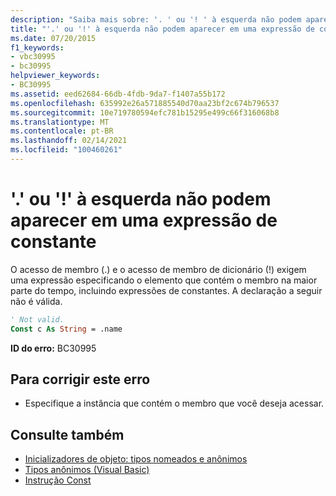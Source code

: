 ```yaml
---
description: "Saiba mais sobre: '. ' ou '! ' à esquerda não podem aparecer em uma expressão constante"
title: "'.' ou '!' à esquerda não podem aparecer em uma expressão de constante"
ms.date: 07/20/2015
f1_keywords:
- vbc30995
- bc30995
helpviewer_keywords:
- BC30995
ms.assetid: eed62684-66db-4fdb-9da7-f1407a55b172
ms.openlocfilehash: 635992e26a571885540d70aa23bf2c674b796537
ms.sourcegitcommit: 10e719780594efc781b15295e499c66f316068b8
ms.translationtype: MT
ms.contentlocale: pt-BR
ms.lasthandoff: 02/14/2021
ms.locfileid: "100460261"
---
```

# <a name="leading--or--cannot-appear-in-a-constant-expression"></a>'.' ou '!' à esquerda não podem aparecer em uma expressão de constante

O acesso de membro (.) e o acesso de membro de dicionário (!) exigem uma expressão especificando o elemento que contém o membro na maior parte do tempo, incluindo expressões de constantes. A declaração a seguir não é válida.  
  
```vb  
' Not valid.  
Const c As String = .name  
```  
  
 **ID do erro:** BC30995  
  
## <a name="to-correct-this-error"></a>Para corrigir este erro  
  
- Especifique a instância que contém o membro que você deseja acessar.  
  
## <a name="see-also"></a>Consulte também

- [Inicializadores de objeto: tipos nomeados e anônimos](../programming-guide/language-features/objects-and-classes/object-initializers-named-and-anonymous-types.md)
- [Tipos anônimos (Visual Basic)](../programming-guide/language-features/objects-and-classes/anonymous-types.md)
- [Instrução Const](../language-reference/statements/const-statement.md)
